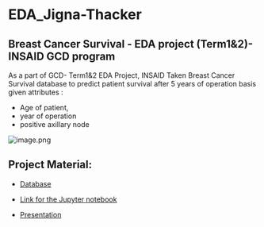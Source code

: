 # EDA_Jigna-Thacker
## Breast Cancer Survival - EDA project (Term1&amp;2)- INSAID GCD program

As a part of GCD- Term1&2 EDA Project, INSAID
Taken Breast Cancer Survival database to predict patient survival after 5 years of operation basis given attributes : 
- Age of patient, 
- year of operation 
- positive axillary node

![image.png](https://github.com/jmps967/EDA_Jigna-Thacker/blob/master/Images/Breast%20Cancer.jpg)

## Project Material:
- [Database](https://github.com/jmps967/EDA_Jigna-Thacker/blob/master/Breast_cancer_survival.csv)

- [Link for the Jupyter notebook](https://github.com/jmps967/EDA_Jigna-Thacker/blob/master/Breast_cancer_survival_JT.ipynb)

- [Presentation](https://github.com/jmps967/EDA_Jigna-Thacker/blob/master/Project-1_Jigna%20Thacker.pdf)
